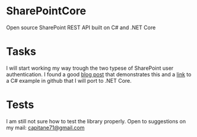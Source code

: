 # SharePointCore
Open source SharePoint REST API built on C# and .NET Core

# Tasks
I will start working my way trough the two typese of SharePoint user authentication. I found a good [blog post](https://blog.sprider.org/2016/09/15/access-sharepoint-online-rest-api-via-google-postman-with-user-context/) that demonstrates this and a [link](https://github.com/sprider/wordpress/tree/master/Samples/SPOL_REST_Test) to a C# example in github that I will port to .NET Core.

# Tests
I am still not sure how to test the library properly. Open to suggestions on my mail: capitane71@gmail.com
